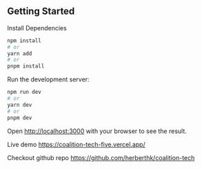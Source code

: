 
## Getting Started
Install Dependencies
```bash
npm install
# or
yarn add
# or
pnpm install
```


Run the development server:

```bash
npm run dev
# or
yarn dev
# or
pnpm dev
```

Open [http://localhost:3000](http://localhost:3000) with your browser to see the result.

Live demo
https://coalition-tech-five.vercel.app/

Checkout github repo
https://github.com/herberthk/coalition-tech
